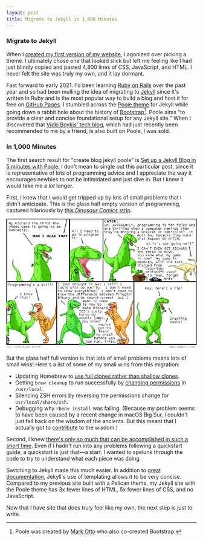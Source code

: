 ```yaml
---
layout: post
title: Migrate to Jekyll in 1,000 Minutes
---
```


### Migrate to Jekyll

When I [created my first version of my website](/2018/10/22/how-its-made), I
agonized over picking a theme. I ultimately chose one that looked slick but left
me feeling like I had just blindly copied and pasted 4,800 lines of CSS,
JavaScript, and HTML. I never felt the site was truly my own, and it lay
dormant.

Fast forward to early 2021. I'd been learning [Ruby on
Rails](https://rubyonrails.org/) over the past year and so had been mulling the
idea of migrating to [Jekyll](https://jekyllrb.com/) since it's written in Ruby
and is the most popular way to build a blog and host it for free on [GitHub
Pages](https://pages.github.com/). I stumbled across the [Poole
theme](https://getpoole.com/) for Jekyll while going down a rabbit hole about
the history of [Bootstrap](https://getbootstrap.com/)[^fn-mdo]. Poole aims "to
provide a clear and concise foundational setup for any Jekyll site." When I
discovered that [Vicki Boykis' tech blog](https://veekaybee.github.io/), which
had just recently been recommended to me by a friend, is also built on Poole, I
was sold.
 
[^fn-mdo]: Poole was created by [Mark Otto](https://twitter.com/mdo) who also co-created Bootstrap.

### In 1,000 Minutes

The first search result for "create blog jekyll poole" is [Set up a Jekyll Blog
in 5 minutes with
Poole.](https://www.sitepoint.com/set-jekyll-blog-5-minutes-poole/) I don't mean
to single out this particular post, since it is representative of lots of
programming advice and I appreciate the way it encourages newbies to not be
intimidated and just dive in. But I knew it would take me a *lot* longer.

First, I knew that I would get tripped up by lots of small problems that I
didn't anticipate. This is the glass half empty version of programming, captured
hilariously by [this *Dinosaur Comics*
strip](https://www.qwantz.com/index.php?comic=1178).

![Dinosaur Comics 1178](/assets/images/dinosaur_comics_1178.png "Dinosaur Comics 1178")

But the glass half full version is that lots of small problems means lots of
small wins! Here's a list of some of my small wins from this migration:

* Updating Homebrew to [use full clones rather than shallow
  clones](https://github.com/Homebrew/discussions/discussions/226).
* Getting `brew cleanup` to run successfully by [changing
  permissions](https://github.com/Homebrew/homebrew-core/issues/45009#issuecomment-543795948)
  in `/usr/local`.
* Silencing ZSH errors by reversing the permissions change for `usr/local/share/zsh`.
* Debugging why `rbenv install` was failing. (Because my problem seems to have
  been caused by a recent change in macOS Big Sur, I couldn't just fall back on
  the wisdom of the ancients. But this meant that I actually got to
  [contribute](https://github.com/rbenv/ruby-build/issues/1710#issuecomment-774555962)
  to the wisdom.) 

Second, I knew [there's only so much that can be accomplished in such a short
time](https://norvig.com/21-days.html). Even if I hadn't run into any problems
following a quickstart guide, a quickstart is just that&mdash;a start. I wanted
to spelunk through the code to try to understand what each piece was doing.

Switching to Jekyll made this much easier. In addition to [great
documentation](https://jekyllrb.com/docs/step-by-step/01-setup/), Jekyll's use
of templating allows it to be very concise. Compared to my previous site built
with a Pelican theme, my Jekyll site with the Poole theme has 3x fewer lines of
HTML, 5x fewer lines of CSS, and no JavaScript.

Now that I have site that does truly feel like my own, the next step is just to
write.
